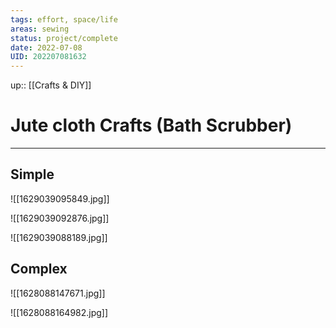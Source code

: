 ```yaml
---
tags: effort, space/life
areas: sewing
status: project/complete
date: 2022-07-08
UID: 202207081632
---
```


up:: [[Crafts & DIY]]

# Jute cloth Crafts (Bath Scrubber)
---

## Simple

![[1629039095849.jpg]]

![[1629039092876.jpg]]

![[1629039088189.jpg]]

## Complex

![[1628088147671.jpg]]

![[1628088164982.jpg]]